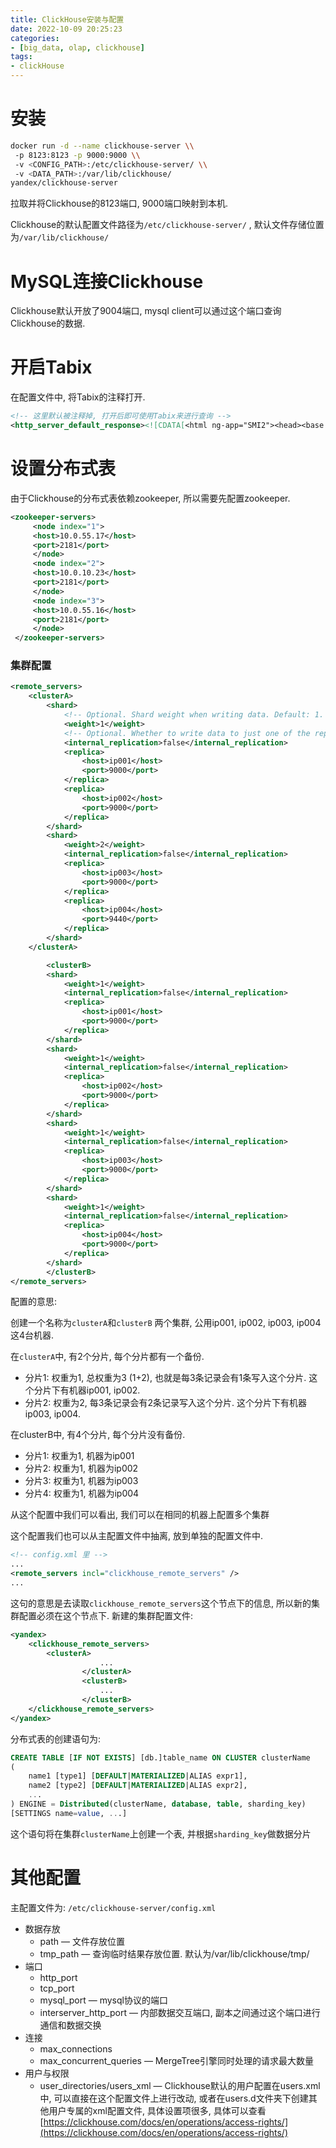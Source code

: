 ```yaml
---
title: ClickHouse安装与配置
date: 2022-10-09 20:25:23
categories:
- [big_data, olap, clickhouse]
tags: 
- clickHouse
---
```

# 安装

```bash
docker run -d --name clickhouse-server \\
 -p 8123:8123 -p 9000:9000 \\
 -v <CONFIG_PATH>:/etc/clickhouse-server/ \\
 -v <DATA_PATH>:/var/lib/clickhouse/ 
yandex/clickhouse-server
```

拉取并将Clickhouse的8123端口, 9000端口映射到本机.

Clickhouse的默认配置文件路径为`/etc/clickhouse-server/` , 默认文件存储位置为`/var/lib/clickhouse/`

# MySQL连接Clickhouse

Clickhouse默认开放了9004端口, mysql client可以通过这个端口查询Clickhouse的数据.

# 开启Tabix

在配置文件中, 将Tabix的注释打开.

```xml
<!-- 这里默认被注释掉, 打开后即可使用Tabix来进行查询 -->
<http_server_default_response><![CDATA[<html ng-app="SMI2"><head><base href="<http://ui.tabix.io/>"></head><body><div ui-view="" class="content-ui"></div><script src="<http://loader.tabix.io/master.js>"></script></body></html>]]></http_server_default_response>
```

# 设置分布式表

由于Clickhouse的分布式表依赖zookeeper, 所以需要先配置zookeeper.

```xml
<zookeeper-servers>  
	 <node index="1">  
	 <host>10.0.55.17</host>  
	 <port>2181</port>  
	 </node>  
	 <node index="2">  
	 <host>10.0.10.23</host>  
	 <port>2181</port>  
	 </node>  
	 <node index="3">  
	 <host>10.0.55.16</host>  
	 <port>2181</port>  
	 </node>   
 </zookeeper-servers>
```

### 集群配置

```xml
<remote_servers>
    <clusterA>
        <shard>
            <!-- Optional. Shard weight when writing data. Default: 1. -->
            <weight>1</weight>
            <!-- Optional. Whether to write data to just one of the replicas. Default: false (write data to all replicas). -->
            <internal_replication>false</internal_replication>
            <replica>
                <host>ip001</host>
                <port>9000</port>
            </replica>
            <replica>
                <host>ip002</host>
                <port>9000</port>
            </replica>
        </shard>
        <shard>
            <weight>2</weight>
            <internal_replication>false</internal_replication>
            <replica>
                <host>ip003</host>
                <port>9000</port>
            </replica>
            <replica>
                <host>ip004</host>
                <port>9440</port>
            </replica>
        </shard>
    </clusterA>

		<clusterB>
        <shard>
            <weight>1</weight>
            <internal_replication>false</internal_replication>
            <replica>
                <host>ip001</host>
                <port>9000</port>
            </replica>
        </shard>
        <shard>
            <weight>1</weight>
            <internal_replication>false</internal_replication>
            <replica>
                <host>ip002</host>
                <port>9000</port>
            </replica>
        </shard>
        <shard>
            <weight>1</weight>
            <internal_replication>false</internal_replication>
            <replica>
                <host>ip003</host>
                <port>9000</port>
            </replica>
        </shard>
        <shard>
            <weight>1</weight>
            <internal_replication>false</internal_replication>
            <replica>
                <host>ip004</host>
                <port>9000</port>
            </replica>
        </shard>		
		</clusterB>
</remote_servers>
```

配置的意思:

创建一个名称为`clusterA`和`clusterB` 两个集群, 公用ip001, ip002, ip003, ip004这4台机器.

在`clusterA`中, 有2个分片, 每个分片都有一个备份.

-   分片1: 权重为1, 总权重为3 (1+2), 也就是每3条记录会有1条写入这个分片. 这个分片下有机器ip001, ip002.
-   分片2: 权重为2, 每3条记录会有2条记录写入这个分片. 这个分片下有机器ip003, ip004.

在clusterB中, 有4个分片, 每个分片没有备份.

-   分片1: 权重为1, 机器为ip001
-   分片2: 权重为1, 机器为ip002
-   分片3: 权重为1, 机器为ip003
-   分片4: 权重为1, 机器为ip004

从这个配置中我们可以看出, 我们可以在相同的机器上配置多个集群

这个配置我们也可以从主配置文件中抽离, 放到单独的配置文件中.

```xml
<!-- config.xml 里 -->
...
<remote_servers incl="clickhouse_remote_servers" />
...
```

这句的意思是去读取`clickhouse_remote_servers`这个节点下的信息, 所以新的集群配置必须在这个节点下. 新建的集群配置文件:

```xml
<yandex>
    <clickhouse_remote_servers>
        <clusterA>
					...
				</clusterA>
				<clusterB>
					...
				</clusterB>
    </clickhouse_remote_servers>
</yandex>
```

分布式表的创建语句为:

```sql
CREATE TABLE [IF NOT EXISTS] [db.]table_name ON CLUSTER clusterName
(
    name1 [type1] [DEFAULT|MATERIALIZED|ALIAS expr1],
    name2 [type2] [DEFAULT|MATERIALIZED|ALIAS expr2],
    ...
) ENGINE = Distributed(clusterName, database, table, sharding_key)
[SETTINGS name=value, ...]
```

这个语句将在集群`clusterName`上创建一个表, 并根据`sharding_key`做数据分片

# 其他配置

主配置文件为: `/etc/clickhouse-server/config.xml`

-   数据存放
    -   path — 文件存放位置
    -   tmp_path — 查询临时结果存放位置. 默认为/var/lib/clickhouse/tmp/
-   端口
    -   http_port
    -   tcp_port
    -   mysql_port — mysql协议的端口
    -   interserver_http_port — 内部数据交互端口, 副本之间通过这个端口进行通信和数据交换
-   连接
    -   max_connections
    -   max_concurrent_queries — MergeTree引擎同时处理的请求最大数量
-   用户与权限
    -   user_directories/users_xml — Clickhouse默认的用户配置在users.xml中, 可以直接在这个配置文件上进行改动, 或者在users.d文件夹下创建其他用户专属的xml配置文件, 具体设置项很多, 具体可以查看 [](https://clickhouse.com/docs/en/operations/access-rights/)[https://clickhouse.com/docs/en/operations/access-rights/](https://clickhouse.com/docs/en/operations/access-rights/)